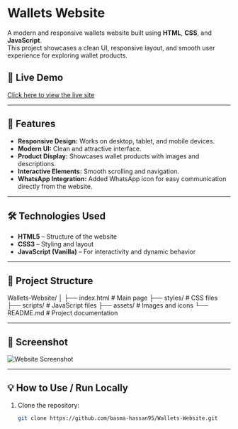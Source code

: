 # Wallets Website  

A modern and responsive wallets website built using **HTML**, **CSS**, and **JavaScript**.  
This project showcases a clean UI, responsive layout, and smooth user experience for exploring wallet products.

## 🚀 Live Demo  
[Click here to view the live site](https://basma-hassan95.github.io/Wallets-Website/)

---

## 📌 Features  
- **Responsive Design:** Works on desktop, tablet, and mobile devices.  
- **Modern UI:** Clean and attractive interface.  
- **Product Display:** Showcases wallet products with images and descriptions.  
- **Interactive Elements:** Smooth scrolling and navigation.  
- **WhatsApp Integration:** Added WhatsApp icon for easy communication directly from the website.  

---

## 🛠️ Technologies Used  
- **HTML5** – Structure of the website  
- **CSS3** – Styling and layout  
- **JavaScript (Vanilla)** – For interactivity and dynamic behavior  

---

## 📂 Project Structure  

Wallets-Website/
│
├── index.html # Main page
├── styles/ # CSS files
├── scripts/ # JavaScript files
├── assets/ # Images and icons
└── README.md # Project documentation


---

## 📸 Screenshot
![Website Screenshot](https://raw.githubusercontent.com/Basma-Hassan95/Wallets-Website/main/wallets-website.png)



---

## 💡 How to Use / Run Locally  
1. Clone the repository:  
   ```bash
   git clone https://github.com/basma-hassan95/Wallets-Website.git
